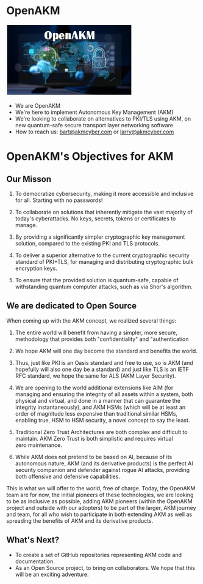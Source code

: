 # OpenAKM
![logo](images/OpenAKM-Logo.jpg)
- We are OpenAKM
- We're here to implement Autonomous Key Management (AKM)
- We're looking to collaborate on alternatives to PKI/TLS using AKM, on new quantum-safe secure transport layer networking software
- How to reach us: bart@akmcyber.com or larry@akmcyber.com

<!---
OpenAKM/AKMCyber is a ? special ? repository because its `README.md` (this file) appears on your GitHub profile.
You can click the Preview link to take a look at your changes.
--->

# OpenAKM's Objectives for AKM

## Our Misson

1) To democratize cybersecurity, making it more accessible and inclusive for all. Starting with no passwords!

2) To collaborate on solutions that inherently mitigate the vast majority of today's cyberattacks. No keys, secrets, tokens or certificates to manage.

3) By providing a significantly simpler cryptographic key management solution, compared to the existing PKI and TLS protocols.

4) To deliver a superior alternative to the current cryptographic security standard of PKI+TLS, for managing and distributing cryptographic bulk encryption keys.

5) To ensure that the provided solution is quantum-safe, capable of withstanding quantum computer attacks, such as via Shor's algorithm.

## We are dedicated to Open Source
When coming up with the AKM concept, we realized several things:
1) The entire world will benefit from having a simpler, more secure, methodology that provides both "confidentiality" and "authentication
2) We hope AKM will one day become the standard and benefits the world.

3) Thus, just like PKI is an Oasis standard and free to use, so is AKM (and hopefully will also one day be a standard) and just like TLS is an IETF RFC standard, we hope the same for ALS (AKM Layer Security).

4) We are opening to the world additional extensions like AIM (for managing and ensuring the integrity of all assets within a system, both physical and virtual, and done in a manner that can guarantee the integrity instantaneously), and AKM HSMs (which will be at least an order of magnitude less expensive than traditional similar HSMs, enabling true, HSM to HSM security, a novel concept to say the least.

5) Traditional Zero Trust Architectures are both complex and difficult to maintain.  AKM Zero Trust is both simplistic and requires virtual zero maintenance.

6) While AKM does not pretend to be based on AI, because of its autonomous nature, AKM (and its derivative products) is the perfect AI security companion and defender against rogue AI attacks, providing both offensive and defensive capabilities.

This is what we will offer to the world, free of charge.  Today, the OpenAKM team are for now, the initial pioneers of these technologies, we are looking to be as inclusive as possible, adding AKM pioneers (within the OpenAKM project and outside with our adopters) to be part of the larger, AKM journey and team, for all who wish to participate in both extending AKM as well as spreading the benefits of AKM and its derivative products.

## What's Next?
* To create a set of GitHub repositories representing AKM code and documentation.
* As an Open Source project, to bring on collaborators. We hope that this will be an exciting adventure.

